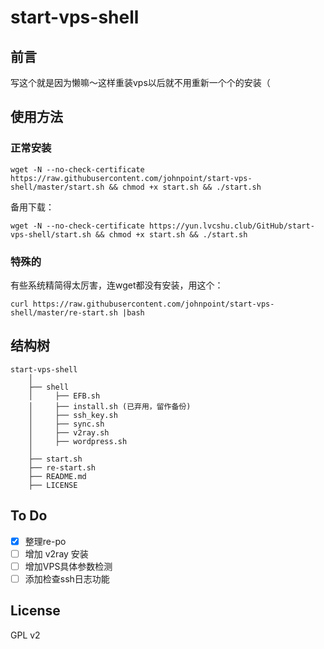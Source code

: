 # start-vps-shell #

## 前言 ##

写这个就是因为懒嘛～这样重装vps以后就不用重新一个个的安装（

## 使用方法 ##

### 正常安装 ###

```
wget -N --no-check-certificate https://raw.githubusercontent.com/johnpoint/start-vps-shell/master/start.sh && chmod +x start.sh && ./start.sh
```

备用下载：

```
wget -N --no-check-certificate https://yun.lvcshu.club/GitHub/start-vps-shell/start.sh && chmod +x start.sh && ./start.sh
```

### 特殊的 ###

有些系统精简得太厉害，连wget都没有安装，用这个：

```
curl https://raw.githubusercontent.com/johnpoint/start-vps-shell/master/re-start.sh |bash
```

## 结构树 ##

```
start-vps-shell
    │
    ├── shell
    │     ├── EFB.sh
    │     ├── install.sh (已弃用，留作备份)
    │     ├── ssh_key.sh
    │     ├── sync.sh
    │     ├── v2ray.sh
    │     ├── wordpress.sh
    │
    ├── start.sh
    ├── re-start.sh
    ├── README.md
    ├── LICENSE
```

## To Do ##
- [x] 整理re-po
- [ ] 增加 v2ray 安装
- [ ] 增加VPS具体参数检测
- [ ] 添加检查ssh日志功能

## License ##
GPL v2
